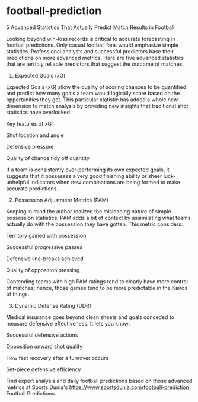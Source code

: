 # football-prediction

5 Advanced Statistics That Actually Predict Match Results in Football 



Looking beyond win-loss records is critical to accurate forecasting in football predictions. Only casual football fans would emphasize simple statistics. Professional analysts and successful predictors base their predictions on more advanced metrics. Here are five advanced statistics that are terribly reliable predictors that suggest the outcome of matches.

1. Expected Goals (xG)

Expected Goals (xG) allow the quality of scoring chances to be quantified and predict how many goals a team would logically score based on the opportunities they get. This particular statistic has added a whole new dimension to match analysis by providing new insights that traditional shot statistics have overlooked.

Key features of xG:

Shot location and angle

Defensive pressure

Quality of chance tidy off quantity

If a team is consistently over-performing its own expected goals, it suggests that it possesses a very good finishing ability or sheer luck-unhelpful indicators when new combinations are being formed to make accurate predictions.

2. Possession Adjustment Metrics (PAM)

Keeping in mind the author realized the misleading nature of simple possession statistics; PAM adds a bit of context by assimilating what teams actually do with the possession they have gotten. This metric considers:

Territory gained with possession

Successful progressive passes

Defensive line-breaks achieved

Quality of opposition pressing

Contending teams with high PAM ratings tend to clearly have more control of matches; hence, those games tend to be more predictable in the Kairos of things.

3. Dynamic Defense Rating (DDR)

Medical insurance goes beyond clean sheets and goals conceded to measure defensive effectiveness. It lets you know:

Successful defensive actions

Opposition onward shot quality

How fast recovery after a turnover occurs

Set-piece defensive efficiency

Find expert analysis and daily football predictions based on those advanced metrics at Sports Dunia's https://www.sportsdunia.com/football-prediction Football Predictions.
